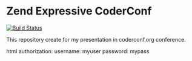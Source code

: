 # Zend Expressive CoderConf

[![Build Status](https://secure.travis-ci.org/zendframework/zend-expressive-skeleton.svg?branch=master)](https://secure.travis-ci.org/zendframework/zend-expressive-skeleton)


This repository create for my presentation in coderconf.org conference.

html authorization:
username: myuser
password: mypass

